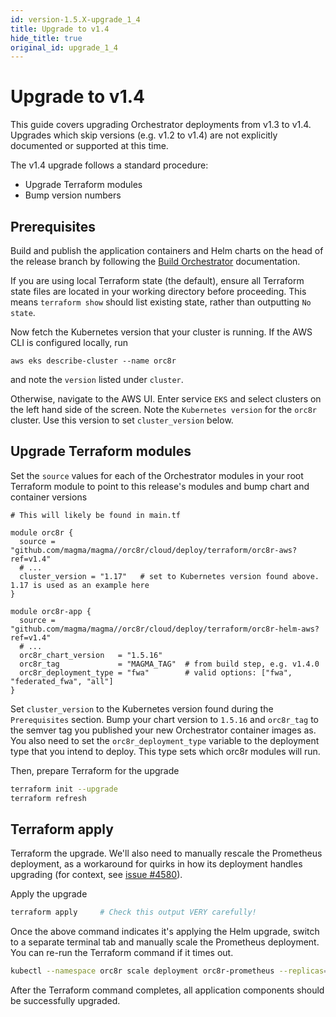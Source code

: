 ```yaml
---
id: version-1.5.X-upgrade_1_4
title: Upgrade to v1.4
hide_title: true
original_id: upgrade_1_4
---
```


# Upgrade to v1.4

This guide covers upgrading Orchestrator deployments from v1.3 to v1.4.
Upgrades which skip versions (e.g. v1.2 to v1.4) are not explicitly documented
or supported at this time.

The v1.4 upgrade follows a standard procedure:

- Upgrade Terraform modules
- Bump version numbers

## Prerequisites

Build and publish the application containers and Helm charts on the head of the
release branch by following the [Build Orchestrator](https://magma.github.io/magma/docs/orc8r/deploy_build)
documentation.

If you are using local Terraform state (the default), ensure all Terraform
state files are located in your working directory before proceeding. This means
`terraform show` should list existing state, rather than outputting `No state`.

Now fetch the Kubernetes version that your cluster is running. If the AWS CLI
is configured locally, run

```
aws eks describe-cluster --name orc8r
```

and note the `version` listed under `cluster`.

Otherwise, navigate to the AWS UI. Enter service `EKS` and select clusters on
the left hand side of the screen. Note the `Kubernetes version` for the
`orc8r` cluster. Use this version to set `cluster_version` below.

## Upgrade Terraform modules

Set the `source` values for each of the Orchestrator modules in your root
Terraform module to point to this release's modules and bump chart and
container versions

```hcl-terraform
# This will likely be found in main.tf

module orc8r {
  source = "github.com/magma/magma//orc8r/cloud/deploy/terraform/orc8r-aws?ref=v1.4"
  # ...
  cluster_version = "1.17"   # set to Kubernetes version found above. 1.17 is used as an example here
}

module orc8r-app {
  source = "github.com/magma/magma//orc8r/cloud/deploy/terraform/orc8r-helm-aws?ref=v1.4"
  # ...
  orc8r_chart_version   = "1.5.16"
  orc8r_tag             = "MAGMA_TAG"  # from build step, e.g. v1.4.0
  orc8r_deployment_type = "fwa"        # valid options: ["fwa", "federated_fwa", "all"]
}
```

Set `cluster_version` to the Kubernetes version found during the
`Prerequisites` section. Bump your chart version to `1.5.16` and `orc8r_tag` to
the semver tag you published your new Orchestrator container images as.
You also need to set the `orc8r_deployment_type` variable to the deployment
type that you intend to deploy. This type sets which orc8r modules will run.

Then, prepare Terraform for the upgrade

```bash
terraform init --upgrade
terraform refresh
```

## Terraform apply

Terraform the upgrade. We'll also need to manually rescale the Prometheus
deployment, as a workaround for quirks in how its deployment handles upgrading
(for context, see [issue #4580](https://github.com/magma/magma/issues/4580)).

Apply the upgrade

```bash
terraform apply     # Check this output VERY carefully!
```

Once the above command indicates it's applying the Helm upgrade, switch to
a separate terminal tab and manually scale the Prometheus deployment. You can
re-run the Terraform command if it times out.

```bash
kubectl --namespace orc8r scale deployment orc8r-prometheus --replicas=0 && kubectl --namespace orc8r scale deployment orc8r-prometheus --replicas=1
```

After the Terraform command completes, all application components should be
successfully upgraded.
